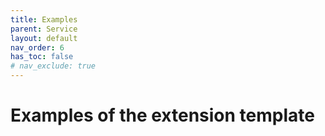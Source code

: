 ```yaml
---
title: Examples
parent: Service
layout: default
nav_order: 6
has_toc: false
# nav_exclude: true
---
```


# Examples of the extension template